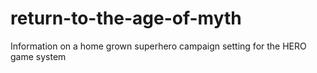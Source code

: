 # return-to-the-age-of-myth
Information on a home grown superhero campaign setting for the HERO game system
